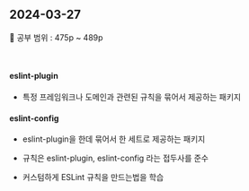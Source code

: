 ## 2024-03-27

📖 공부 범위 : 475p ~ 489p

<br/>

#### eslint-plugin

- 특정 프레임워크나 도메인과 관련된 규칙을 묶어서 제공하는 패키지

#### eslint-config

- eslint-plugin을 한데 묶어서 한 세트로 제공하는 패키지

- 규칙은 eslint-plugin, eslint-config 라는 접두사를 준수
- 커스텀하게 ESLint 규칙을 만드는법을 학습
